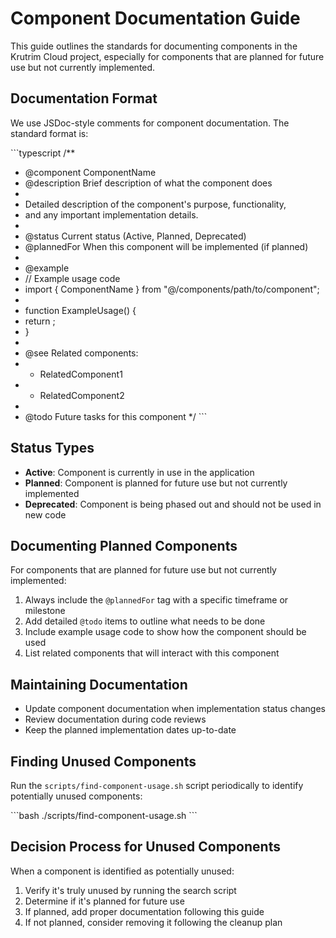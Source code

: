 # Component Documentation Guide

This guide outlines the standards for documenting components in the Krutrim Cloud project, especially for components that are planned for future use but not currently implemented.

## Documentation Format

We use JSDoc-style comments for component documentation. The standard format is:

\`\`\`typescript
/**
 * @component ComponentName
 * @description Brief description of what the component does
 * 
 * Detailed description of the component's purpose, functionality,
 * and any important implementation details.
 * 
 * @status Current status (Active, Planned, Deprecated)
 * @plannedFor When this component will be implemented (if planned)
 * 
 * @example
 * // Example usage code
 * import { ComponentName } from "@/components/path/to/component";
 * 
 * function ExampleUsage() {
 *   return <ComponentName prop="value" />;
 * }
 * 
 * @see Related components:
 * - RelatedComponent1
 * - RelatedComponent2
 * 
 * @todo Future tasks for this component
 */
\`\`\`

## Status Types

- **Active**: Component is currently in use in the application
- **Planned**: Component is planned for future use but not currently implemented
- **Deprecated**: Component is being phased out and should not be used in new code

## Documenting Planned Components

For components that are planned for future use but not currently implemented:

1. Always include the `@plannedFor` tag with a specific timeframe or milestone
2. Add detailed `@todo` items to outline what needs to be done
3. Include example usage code to show how the component should be used
4. List related components that will interact with this component

## Maintaining Documentation

- Update component documentation when implementation status changes
- Review documentation during code reviews
- Keep the planned implementation dates up-to-date

## Finding Unused Components

Run the `scripts/find-component-usage.sh` script periodically to identify potentially unused components:

\`\`\`bash
./scripts/find-component-usage.sh
\`\`\`

## Decision Process for Unused Components

When a component is identified as potentially unused:

1. Verify it's truly unused by running the search script
2. Determine if it's planned for future use
3. If planned, add proper documentation following this guide
4. If not planned, consider removing it following the cleanup plan
